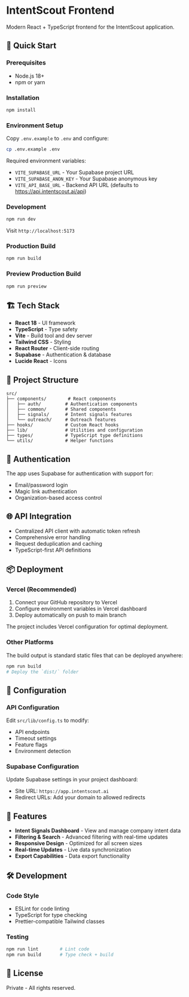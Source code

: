 # IntentScout Frontend

Modern React + TypeScript frontend for the IntentScout application.

## 🚀 Quick Start

### Prerequisites
- Node.js 18+ 
- npm or yarn

### Installation

```bash
npm install
```

### Environment Setup

Copy `.env.example` to `.env` and configure:

```bash
cp .env.example .env
```

Required environment variables:
- `VITE_SUPABASE_URL` - Your Supabase project URL
- `VITE_SUPABASE_ANON_KEY` - Your Supabase anonymous key  
- `VITE_API_BASE_URL` - Backend API URL (defaults to https://api.intentscout.ai/api)

### Development

```bash
npm run dev
```

Visit `http://localhost:5173`

### Production Build

```bash
npm run build
```

### Preview Production Build

```bash
npm run preview
```

## 🏗️ Tech Stack

- **React 18** - UI framework
- **TypeScript** - Type safety
- **Vite** - Build tool and dev server
- **Tailwind CSS** - Styling
- **React Router** - Client-side routing
- **Supabase** - Authentication & database
- **Lucide React** - Icons

## 📁 Project Structure

```
src/
├── components/        # React components
│   ├── auth/         # Authentication components
│   ├── common/       # Shared components
│   ├── signals/      # Intent signals features
│   └── outreach/     # Outreach features
├── hooks/            # Custom React hooks
├── lib/              # Utilities and configuration
├── types/            # TypeScript type definitions
└── utils/            # Helper functions
```

## 🔐 Authentication

The app uses Supabase for authentication with support for:
- Email/password login
- Magic link authentication
- Organization-based access control

## 🌐 API Integration

- Centralized API client with automatic token refresh
- Comprehensive error handling
- Request deduplication and caching
- TypeScript-first API definitions

## 📦 Deployment

### Vercel (Recommended)

1. Connect your GitHub repository to Vercel
2. Configure environment variables in Vercel dashboard
3. Deploy automatically on push to main branch

The project includes Vercel configuration for optimal deployment.

### Other Platforms

The build output is standard static files that can be deployed anywhere:

```bash
npm run build
# Deploy the `dist/` folder
```

## 🔧 Configuration

### API Configuration

Edit `src/lib/config.ts` to modify:
- API endpoints
- Timeout settings
- Feature flags
- Environment detection

### Supabase Configuration

Update Supabase settings in your project dashboard:
- Site URL: `https://app.intentscout.ai`
- Redirect URLs: Add your domain to allowed redirects

## 🎯 Features

- **Intent Signals Dashboard** - View and manage company intent data
- **Filtering & Search** - Advanced filtering with real-time updates
- **Responsive Design** - Optimized for all screen sizes
- **Real-time Updates** - Live data synchronization
- **Export Capabilities** - Data export functionality

## 🛠️ Development

### Code Style

- ESLint for code linting
- TypeScript for type checking
- Prettier-compatible Tailwind classes

### Testing

```bash
npm run lint        # Lint code
npm run build       # Type check + build
```

## 📄 License

Private - All rights reserved.
